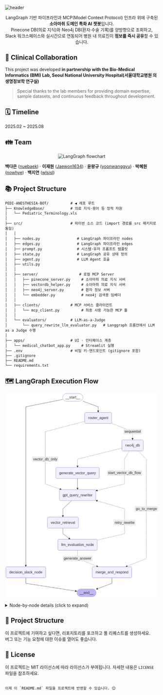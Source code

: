 ![header](https://capsule-render.vercel.app/api?type=Waving&color=auto&height=300&fontAlignY=50&fontAlign=50&section=header&text=땡큐소아마취&fontSize=50)
<div align=center>

LangGraph 기반 파이프라인과 MCP(Model Context Protocol) 인프라 위에 구축된 **소아마취 도메인 특화 AI 챗봇**입니다.  
Pinecone DB(의료 지식)와 Neo4j DB(환자·수술 기록)를 양방향으로 조회하고, Slack 워크스페이스와 실시간으로 연동되어 병원 내 의료진이 **정보를 즉시 공유**할 수 있습니다.
</div>

## 🏥 Clinical Collaboration

This project was developed **in partnership with the Bio-Medical Informatics (BMI) Lab, 
Seoul National University Hospital(서울대학교병원 의생명정보학 연구실)**

> Special thanks to the lab members for providing domain expertise, sample datasets, and continuous feedback throughout development.

## 🗓️ Timeline
2025.02 ~ 2025.08


## 👪 Team
<p align="center">
  <img src="" alt="LangGraph flowchart" width="600"/>
</p>

**백다은** ([nuebaek](https://github.com/nuebaek)) · **이재원** ([Jaewon1634](https://github.com/Jaewon1634)) · **윤왕규** ([yoonwanggyu](https://github.com/yoonwanggyu)) · **박혜원** ([nowhye](https://github.com/nowhye)) · **백지연** ([wlsisl](https://github.com/wlsisl))


## 📚 Project Structure

```plaintext
PEDI-ANESTHESIA-BOT/          # ◀︎ 레포 루트
├── KnowledgeBase/            # 의료 지식·용어 등 정적 자원
│   └── Pediatric_Terminology.xls
│
├── src/                      # 파이썬 소스 코드 (import 경로를 src 패키지로 통일)
│   │
│   ├── nodes.py                 # LangGraph 파이프라인 nodes
│   ├── edges.py                 # LangGraph 파이프라인 edges
│   ├── prompt.py                # 시스템·유저 프롬프트 템플릿
│   ├── state.py                 # LangGraph 공유 상태 정의
│   ├── agent.py                 # LLM Agent 호출 
│   ├── utils.py
│   │
│   ├── server/                   # 로컬 MCP Server
│   │   ├── pinecone_server.py     # 소아마취 의료 지식 서버
│   │   ├── vectordb_helper.py     # 소아마취 의료 지식 서버
│   │   ├── neo4j_server.py        # 환자 정보 서버
│   │   └── embedder.py            # neo4j 검색용 임베더
│   │
│   ├── clients/              # MCP 서비스 클라이언트
│   │   └── mcp_client.py          # 최종 사용 가능한 MCP 툴
│   │
│   └── evaluators/           # LLM-as-a-Judge
│       └── query_rewrite_llm_evaluator.py   # Langgraph 흐름안에서 LLM as a Judge 수행
│
├── apps/                     # UI · 인터페이스 계층
│   └── medical_chatbot_app.py     # Streamlit 실행
├── .env                      # 비밀 키·엔드포인트 (gitignore 포함)
├── .gitignore
├── README.md
└── requirements.txt
```
## 🗺️ LangGraph Execution Flow
<p align="center">
  <img src="0008D232-381E-4FAB-99F0-900B1D7CBC42.jpeg" alt="LangGraph flowchart" width="600"/>
</p>


<details>
<summary>Node-by-node details (click to expand)</summary>

1. **router_agent**  
   └─ Classifies intent →  
   &nbsp;&nbsp;&nbsp;&nbsp;• `vector_db_only` → ③  
   &nbsp;&nbsp;&nbsp;&nbsp;• `sequential` → ②  

2. **neo4j_db**  
   └─ Queries patient / surgery / drug graph → joins at ⑦  

3. **generate_vector_query**  
4. **gpt_query_rewriter**  
5. **vector_retrieval**  
6. **llm_evaluation_node**  
   └─ Steps ③–⑥: Pinecone doc search & evaluation  

7. **merge_and_respond**  
   └─ Merges graph + vector answers  

8. **decision_slack_node**  
   └─ Manages Slack thread & interactions  

9. **__end__**  
   └─ Returns final reply  

</details>

## 🤝 Project Structure

이 프로젝트에 기여하고 싶다면, 리포지토리를 포크하고 풀 리퀘스트를 생성하세요.   
버그 또는 기능 요청에 대한 이슈를 열어도 좋습니다.

## 📜 License

이 프로젝트는 MIT 라이선스에 따라 라이선스가 부여됩니다. 자세한 내용은 `LICENSE` 파일을 참조하세요.
```

이제 이 `README.md` 파일을 프로젝트에 반영할 수 있습니다. 😊
